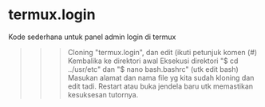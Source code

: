 # termux.login
Kode sederhana untuk panel admin login di termux

>>> Cloning "termux.login", dan edit (ikuti petunjuk komen (#)
>>> Kembalika ke direktori awal
>>> Eksekusi direktori "$ cd ../usr/etc" dan "$ nano bash.bashrc" (utk edit bash)
>>> Masukan alamat dan nama file yg kita sudah kloning dan edit tadi.
>>> Restart atau buka jendela baru utk memastikan kesuksesan tutornya.
